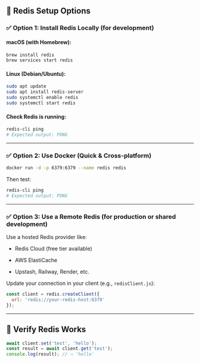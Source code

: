 ## 🔧 Redis Setup Options

### ✅ Option 1: Install Redis Locally (for development)

#### **macOS (with Homebrew):**

```bash
brew install redis
brew services start redis
```

#### **Linux (Debian/Ubuntu):**

```bash
sudo apt update
sudo apt install redis-server
sudo systemctl enable redis
sudo systemctl start redis
```

#### **Check Redis is running:**

```bash
redis-cli ping
# Expected output: PONG
```

---

### ✅ Option 2: Use Docker (Quick & Cross-platform)

```bash
docker run -d -p 6379:6379 --name redis redis
```

Then test:

```bash
redis-cli ping
# Expected output: PONG
```

---

### ✅ Option 3: Use a Remote Redis (for production or shared development)

Use a hosted Redis provider like:

- Redis Cloud (free tier available)
    
- AWS ElastiCache
    
- Upstash, Railway, Render, etc.
    

Update your connection in your client (e.g., `redisClient.js`):

```js
const client = redis.createClient({
  url: 'redis://your-redis-host:6379'
});
```

---

## 🧪 Verify Redis Works

```js
await client.set('test', 'hello');
const result = await client.get('test');
console.log(result); // → 'hello'
```
